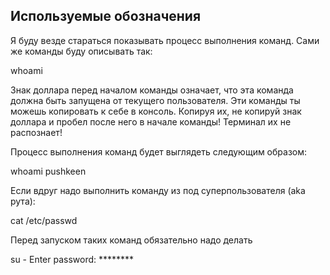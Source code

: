 ## Используемые обозначения

Я буду везде стараться показывать процесс выполнения команд. Сами же команды буду описывать так:

<div id="termynal" data-termynal data-ty-typeDelay="40" data-ty-lineDelay="700">
    <span data-ty="input" data-ty-prompt="[~] $">whoami</span>
</div>

Знак доллара перед началом команды означает, что эта команда должна быть запущена от текущего пользователя. Эти команды ты можешь копировать к себе в консоль. Копируя их, не копируй знак доллара и пробел после него в начале команды! Терминал их не распознает!

Процесс выполнения команд будет выглядеть следующим образом:
<div id="termynal" data-termynal data-ty-typeDelay="40" data-ty-lineDelay="700">
    <span data-ty="input" data-ty-prompt="[~] $">whoami</span>
    <span class="no-select" data-ty>pushkeen</span>
</div>

Если вдруг надо выполнить команду из под суперпользователя (aka рута):
<div id="termynal" data-termynal data-ty-typeDelay="40" data-ty-lineDelay="700">
    <span data-ty="input" data-ty-prompt="[/] #">cat /etc/passwd</span>
</div>

Перед запуском таких команд обязательно надо делать
<div id="termynal" data-termynal data-ty-typeDelay="40" data-ty-lineDelay="700">
    <span data-ty="input" data-ty-prompt="[~] $">su -</span>
    <span class="no-select" data-ty>Enter password: ********</span>
    <span data-ty="input" data-ty-prompt="[/] #"></span>
</div>